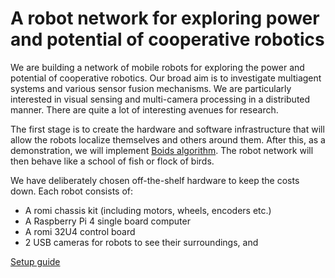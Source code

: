 # A robot network for exploring power and potential of cooperative robotics

We are building a network of mobile robots for exploring the
power and potential of cooperative robotics. Our broad aim is to
investigate multiagent systems and various sensor fusion
mechanisms. We are particularly interested in visual sensing and
multi-camera processing in a distributed manner. There are quite a lot
of interesting avenues for research.

The first stage is to create the hardware and software infrastructure
that will allow the robots localize themselves and others around
them. After this, as a demonstration, we will implement [Boids
algorithm](https://en.wikipedia.org/wiki/Boids). The robot network
will then behave like a school of fish or flock of birds.


We have deliberately chosen off-the-shelf hardware to keep the costs
down. Each robot consists of:
* A romi chassis kit (including motors, wheels, encoders etc.)
* A Raspberry Pi 4 single board computer
* A romi 32U4 control board
* 2 USB cameras for robots to see their surroundings, and


[Setup guide](https://github.com/monash-wsrn/ebug_network/blob/main/README_old.md)